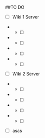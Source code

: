 ##TO DO
- [ ] Wiki 1 Server
- - [ ] 
- - [ ] 
- - [ ] 
- - [ ] 
- [ ] Wiki 2 Server
- - [ ] 
- - [ ] 
- - [ ] 
- - [ ] 
- [ ] asas
